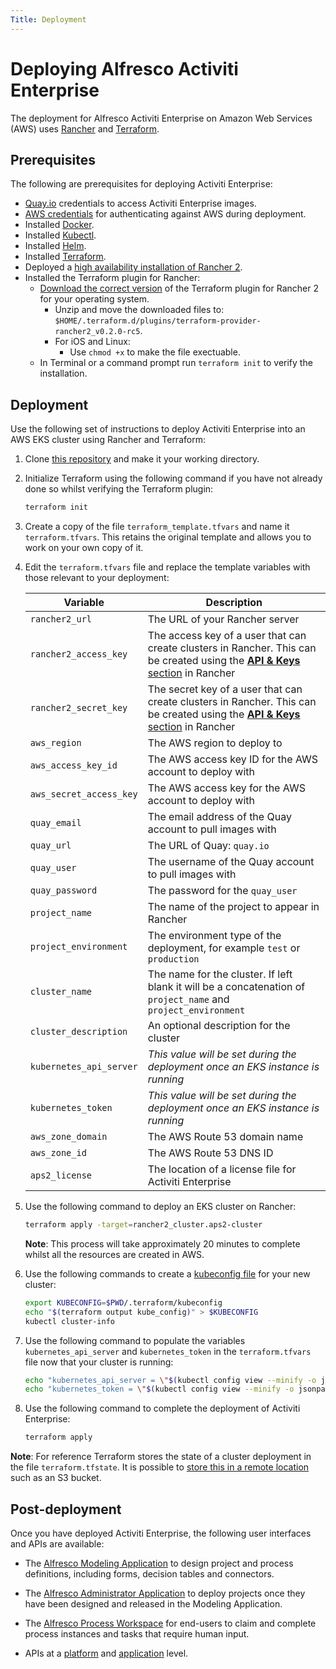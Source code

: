 ```yaml
---
Title: Deployment
---
```


# Deploying Alfresco Activiti Enterprise
The deployment for Alfresco Activiti Enterprise on Amazon Web Services (AWS) uses [Rancher](https://rancher.com/) and [Terraform](https://www.terraform.io/). 

## Prerequisites
The following are prerequisites for deploying Activiti Enterprise: 

-   [Quay.io](https://quay.io) credentials to access Activiti Enterprise images. 
-   [AWS credentials](https://docs.aws.amazon.com/general/latest/gr/aws-sec-cred-types.html#access-keys-and-secret-access-keys) for authenticating against AWS during deployment.
-   Installed [Docker](https://docs.docker.com/get-started/).
-   Installed [Kubectl](https://kubernetes.io/docs/tasks/tools/install-kubectl/).
-   Installed [Helm](https://helm.sh/docs/using_helm/#installing-helm).
-   Installed [Terraform](https://learn.hashicorp.com/terraform/getting-started/install.html).
-   Deployed a [high availability installation of Rancher 2](https://rancher.com/docs/rancher/v2.x/en/installation/ha/). 
-   Installed the Terraform plugin for Rancher: 
	-   [Download the correct version](https://github.com/rancher/terraform-provider-rancher2/releases/tag/v0.2.0-rc5) of the Terraform plugin for Rancher 2 for your operating system. 
		-   Unzip and move the downloaded files to: `$HOME/.terraform.d/plugins/terraform-provider-rancher2_v0.2.0-rc5`.
		-   For iOS and Linux:
			-   Use `chmod +x` to make the file exectuable. 
	-   In Terminal or a command prompt run `terraform init` to verify the installation. 

## Deployment
Use the following set of instructions to deploy Activiti Enterprise into an AWS EKS cluster using Rancher and Terraform: 

1. Clone [this repository](https://git.alfresco.com/process-services-public/alfresco-process-terraform) and make it your working directory.  
2. Initialize Terraform using the following command if you have not already done so whilst verifying the Terraform plugin: 

	```bash
	terraform init
	```
	
3. Create a copy of the file `terraform_template.tfvars` and name it `terraform.tfvars`. This retains the original template and allows you to work on your own copy of it. 
	
4. Edit the `terraform.tfvars` file and replace the template variables with those relevant to your deployment: 

	| Variable | Description |
	| -------- | ----------- |
	| `rancher2_url` | The URL of your Rancher server |
	| `rancher2_access_key`  | The access key of a user that can create clusters in Rancher. This can be created using the [**API & Keys** section](https://rancher.com/docs/rancher/v2.x/en/user-settings/api-keys/#creating-an-api-key) in Rancher |
	| `rancher2_secret_key`  | The secret key of a user that can create clusters in Rancher. This can be created using the [**API & Keys** section](https://rancher.com/docs/rancher/v2.x/en/user-settings/api-keys/#creating-an-api-key) in Rancher | 
	| `aws_region` | The AWS region to deploy to | 
	| `aws_access_key_id` | The AWS access key ID for the AWS account to deploy with |
	| `aws_secret_access_key` | The AWS access key for the AWS account to deploy with |
	| `quay_email` | The email address of the Quay account to pull images with | 
	| `quay_url` | The URL of Quay: `quay.io` | 
	| `quay_user` | The username of the Quay account to pull images with |
	| `quay_password` | The password for the `quay_user` |
	| `project_name` | The name of the project to appear in Rancher | 
	| `project_environment` | The environment type of the deployment, for example `test` or `production` | 
	| `cluster_name` | The name for the cluster. If left blank it will be a concatenation of `project_name` and `project_environment` | 
	| `cluster_description` | An optional description for the cluster | 
	| `kubernetes_api_server` | *This value will be set during the deployment once an EKS instance is running* | 
	| `kubernetes_token` | *This value will be set during the deployment once an EKS instance is running* | 
	| `aws_zone_domain` | The AWS Route 53 domain name |
	| `aws_zone_id` | The AWS Route 53 DNS ID |
	| `aps2_license` | The location of a license file for Activiti Enterprise |

5. Use the following command to deploy an EKS cluster on Rancher:

	```bash
	terraform apply -target=rancher2_cluster.aps2-cluster
	```
	**Note**: This process will take approximately 20 minutes to complete whilst all the resources are created in AWS.

6. Use the following commands to create a [kubeconfig file](https://kubernetes.io/docs/concepts/configuration/organize-cluster-access-kubeconfig/) for your new cluster: 

	```bash
	export KUBECONFIG=$PWD/.terraform/kubeconfig
 	echo "$(terraform output kube_config)" > $KUBECONFIG
 	kubectl cluster-info
 	```
  
7. Use the following command to populate the variables `kubernetes_api_server` and `kubernetes_token` in the `terraform.tfvars` file now that your cluster is running:

	```bash
	echo "kubernetes_api_server = \"$(kubectl config view --minify -o jsonpath='{.clusters[0].cluster.server}')\"" >> terraform.tfvars
 	echo "kubernetes_token = \"$(kubectl config view --minify -o jsonpath='{.users[0].user.token}')\"" >> terraform.tfvars
	```

8. Use the following command to complete the deployment of Activiti Enterprise:

	```bash
	terraform apply
	``` 
	
**Note**: For reference Terraform stores the state of a cluster deployment in the file `terraform.tfstate`. It is possible to [store this in a remote location](https://learn.hashicorp.com/terraform/getting-started/remote.html) such as an S3 bucket. 

## Post-deployment
Once you have deployed Activiti Enterprise, the following user interfaces and APIs are available:

-   The [Alfresco Modeling Application](../modeling/README.md) to design project and process definitions, including forms, decision tables and connectors.
 
-   The [Alfresco Administrator Application](../administrator/README.md) to deploy projects once they have been designed and released in the Modeling Application.

-   The [Alfresco Process Workspace](../workspace/README.md) for end-users to claim and complete process instances and tasks that require human input. 

-   APIs at a [platform](../apis/README.md#platform-endpoints) and [application](../apis/README.md#application-endpoints) level. 
